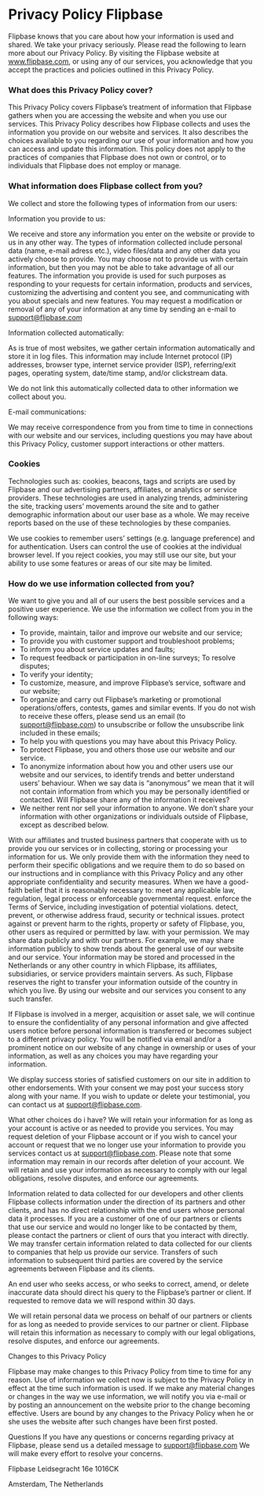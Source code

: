 # Privacy Policy Flipbase
Flipbase knows that you care about how your information is used and shared. We take your privacy seriously. Please read the following to learn more about our Privacy Policy. By visiting the Flipbase website at www.flipbase.com, or using any of our services, you acknowledge that you accept the practices and policies outlined in this Privacy Policy.

### What does this Privacy Policy cover?

This Privacy Policy covers Flipbase’s treatment of information that Flipbase gathers when you are accessing the website and when you use our services. This Privacy Policy describes how Flipbase collects and uses the information you provide on our website and services. It also describes the choices available to you regarding our use of your information and how you can access and update this information. This policy does not apply to the practices of companies that Flipbase does not own or control, or to individuals that Flipbase does not employ or manage.

### What information does Flipbase collect from you?
We collect and store the following types of information from our users:

Information you provide to us:

We receive and store any information you enter on the website or provide to us in any other way. The types of information collected include personal data (name, e-mail adress etc.), video files/data and any other data you actively choose to provide. You may choose not to provide us with certain information, but then you may not be able to take advantage of all our features. The information you provide is used for such purposes as responding to your requests for certain information, products and services, customizing the advertising and content you see, and communicating with you about specials and new features. You may request a modification or removal of any of your information at any time by sending an e-mail to support@flipbase.com

Information collected automatically:

As is true of most websites, we gather certain information automatically and store it in log files. This information may include Internet protocol (IP) addresses, browser type, internet service provider (ISP), referring/exit pages, operating system, date/time stamp, and/or clickstream data.

We do not link this automatically collected data to other information we collect about you.

E-mail communications:

We may receive correspondence from you from time to time in connections with our website and our services, including questions you may have about this Privacy Policy, customer support interactions or other matters.

### Cookies

Technologies such as: cookies, beacons, tags and scripts are used by Flipbase and our advertising partners, affiliates, or analytics or service providers. These technologies are used in analyzing trends, administering the site, tracking users’ movements around the site and to gather demographic information about our user base as a whole. We may receive reports based on the use of these technologies by these companies.

We use cookies to remember users’ settings (e.g. language preference) and for authentication. Users can control the use of cookies at the individual browser level. If you reject cookies, you may still use our site, but your ability to use some features or areas of our site may be limited.

### How do we use information collected from you?
We want to give you and all of our users the best possible services and a positive user experience. We use the information we collect from you in the following ways:

- To provide, maintain, tailor and improve our website and our service;
- To provide you with customer support and troubleshoot problems;
- To inform you about service updates and faults;
- To request feedback or participation in on-line surveys;
To resolve disputes;
- To verify your identity;
- To customize, measure, and improve Flipbase’s service, software and our website;
- To organize and carry out Flipbase’s marketing or promotional operations/offers, contests, games and similar events. If you do not wish to receive these offers, please send us an email (to support@flipbase.com) to unsubscribe or follow the unsubscribe link included in these emails;
- To help you with questions you may have about this Privacy Policy.
- To protect Flipbase, you and others those use our website and our service.
- To anonymize information about how you and other users use our website and our services, to identify trends and better understand users’ behaviour. When we say data is “anonymous” we mean that it will not contain information from which you may be personally identified or contacted.
Will Flipbase share any of the information it receives?
- We neither rent nor sell your information to anyone. We don’t share your information with other organizations or individuals outside of Flipbase, except as described below.

With our affiliates and trusted business partners that cooperate with us to provide you our services or in collecting, storing or processing your information for us. We only provide them with the information they need to perform their specific obligations and we require them to do so based on our instructions and in compliance with this Privacy Policy and any other appropriate confidentiality and security measures.
When we have a good-faith belief that it is reasonably necessary to:
meet any applicable law, regulation, legal process or enforceable governmental request.
enforce the Terms of Service, including investigation of potential violations.
detect, prevent, or otherwise address fraud, security or technical issues.
protect against or prevent harm to the rights, property or safety of Flipbase, you, other users as required or permitted by law.
with your permission.
We may share data publicly and with our partners. For example, we may share information publicly to show trends about the general use of our website and our service. Your information may be stored and processed in the Netherlands or any other country in which Flipbase, its affiliates, subsidiaries, or service providers maintain servers. As such, Flipbase reserves the right to transfer your information outside of the country in which you live. By using our website and our services you consent to any such transfer.

If Flipbase is involved in a merger, acquisition or asset sale, we will continue to ensure the confidentiality of any personal information and give affected users notice before personal information is transferred or becomes subject to a different privacy policy. You will be notified via email and/or a prominent notice on our website of any change in ownership or uses of your information, as well as any choices you may have regarding your information.

We display success stories of satisfied customers on our site in addition to other endorsements. With your consent we may post your success story along with your name. If you wish to update or delete your testimonial, you can contact us at support@flipbase.com.

What other choices do i have?
We will retain your information for as long as your account is active or as needed to provide you services. You may request deletion of your Flipbase account or if you wish to cancel your account or request that we no longer use your information to provide you services contact us at support@flipbase.com. Please note that some information may remain in our records after deletion of your account. We will retain and use your information as necessary to comply with our legal obligations, resolve disputes, and enforce our agreements.

Information related to data collected for our developers and other clients
Flipbase collects information under the direction of its partners and other clients, and has no direct relationship with the end users whose personal data it processes. If you are a customer of one of our partners or clients that use our service and would no longer like to be contacted by them, please contact the partners or client of ours that you interact with directly. We may transfer certain information related to data collected for our clients to companies that help us provide our service. Transfers of such information to subsequent third parties are covered by the service agreements between Flipbase and its clients.

An end user who seeks access, or who seeks to correct, amend, or delete inaccurate data should direct his query to the Flipbase’s partner or client. If requested to remove data we will respond within 30 days.

We will retain personal data we process on behalf of our partners or clients for as long as needed to provide services to our partner or client. Flipbase will retain this information as necessary to comply with our legal obligations, resolve disputes, and enforce our agreements.

Changes to this Privacy Policy

Flipbase may make changes to this Privacy Policy from time to time for any reason. Use of information we collect now is subject to the Privacy Policy in effect at the time such information is used. If we make any material changes or changes in the way we use information, we will notify you via e-mail or by posting an announcement on the website prior to the change becoming effective. Users are bound by any changes to the Privacy Policy when he or she uses the website after such changes have been first posted.

Questions
If you have any questions or concerns regarding privacy at Flipbase, please send us a detailed message to support@flipbase.com We will make every effort to resolve your concerns.

Flipbase
Leidsegracht 16e 1016CK

Amsterdam,
The Netherlands